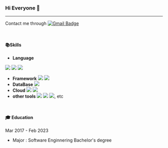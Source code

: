 ### Hi Everyone 👋
---
Contact me through [![Gmail Badge](https://img.shields.io/badge/Gmail-d14836?style=flat-square&logo=Gmail&logoColor=white&link=mailto:khong0819@gmail.com)](mailto:khong0819@gmail.com)

<br/>

#### 📚Skills
- **Language**  
<img src="https://img.shields.io/badge/Python-3766AB?style=flat-square&logo=Python&logoColor=white"/>
<img src="https://img.shields.io/badge/JavaScript-F7DF1E.svg?&style=for-the-badge&logo=JavaScript&logoColor=white"/>
<img src="https://img.shields.io/badge/Java-007396.svg?&style=for-the-badge&logo=Java&logoColor=white"/>

- **Framework** <img src="https://img.shields.io/badge/Django-092E20.svg?&style=for-the-badge&logo=Django&logoColor=white"/></a> <img src="https://img.shields.io/badge/Spring-6DB33F.svg?&style=for-the-badge&logo=Spring&logoColor=white"/></a>
- **DataBase** <img src="https://img.shields.io/badge/MySQL-4479A1.svg?&style=for-the-badge&logo=MySQL&logoColor=white"/></a>
- **Cloud**  <img src="https://img.shields.io/badge/Google%20Cloud-4285F4.svg?&style=for-the-badge&logo=Google%20Cloud&logoColor=white"/></a> <img src="https://img.shields.io/badge/Amazon%20AWS-232F3E.svg?&style=for-the-badge&logo=Amazon%20AWS&logoColor=white"/></a> 
- **other tools** <img src="https://img.shields.io/badge/Git-F05032?style=flat-square&logo=Git&logoColor=white"/></a> <img src="https://img.shields.io/badge/GitHub-181717?style=flat-square&logo=GitHub&logoColor=white"/></a> <img src="https://img.shields.io/badge/Docker-2496ED.svg?&style=for-the-badge&logo=Docker&logoColor=white"/></a>, etc

<br/>
  
#### 🎓 Education
  Mar 2017 - Feb 2023 
 - Major : Software Enginnering Bachelor's degree
